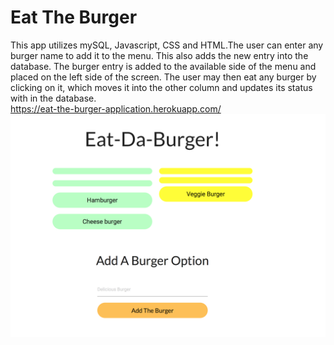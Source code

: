 # Eat The Burger <br>
This app utilizes mySQL, Javascript, CSS and HTML.The user can enter any burger name to add it to the menu. This also adds the new entry into the database. The burger entry is added to the available side of the menu and placed on the left side of the screen. The user may then eat any burger by clicking on it, which moves it into the other column and updates its status with in the database.
<br>
https://eat-the-burger-application.herokuapp.com/ 
<br>
![Home](/img/pic.png 'Screenshot')

